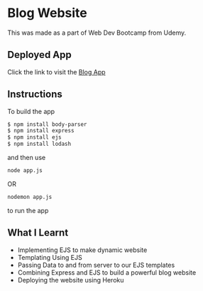 # Blog Website

This was made as a part of Web Dev Bootcamp from Udemy.

## Deployed App

Click the link to visit the [Blog App](https://memu-blogwebsite.herokuapp.com/)

## Instructions
To build the app
```bash
$ npm install body-parser
$ npm install express
$ npm install ejs
$ npm install lodash
```
and then use

```bash
node app.js 
```
OR
```bash
nodemon app.js 
```
to run the app



## What I Learnt
* Implementing EJS to make dynamic website
* Templating Using EJS
* Passing Data to and from server to our EJS templates
* Combining Express and EJS to build a powerful blog website
* Deploying the website using Heroku


